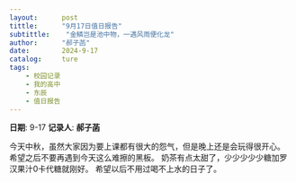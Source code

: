 ```yaml
---
layout:      post
tittle:      "9月17日值日报告"
subtittle:    "金鳞岂是池中物，一遇风雨便化龙"
author:      "郝子菡"
date:        2024-9-17
catalog:     ture
tags: 
    - 校园记录
    - 我的高中
    - 东辰
    - 值日报告
---
```


**日期**: 9-17
**记录人**: **郝子菡**

今天中秋，虽然大家因为要上课都有很大的怨气，但是晚上还是会玩得很开心。 希望之后不要再遇到今天这么难擦的黑板。 奶茶有点太甜了，少少少少少糖加罗汉果汁0卡代糖就刚好。 希望以后不用过喝不上水的日子了。
